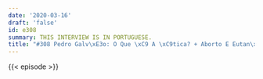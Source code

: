 ```yaml
---
date: '2020-03-16'
draft: 'false'
id: e308
summary: THIS INTERVIEW IS IN PORTUGUESE.
title: "#308 Pedro Galv\xE3o: O Que \xC9 A \xC9tica? + Aborto E Eutan\xE1sia"
---
```

{{< episode >}}
